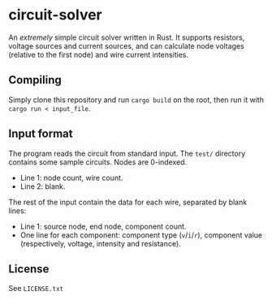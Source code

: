 # circuit-solver

An *extremely* simple circuit solver written in Rust. It supports
resistors, voltage sources and current sources, and can calculate
node voltages (relative to the first node) and wire current
intensities.

## Compiling

Simply clone this repository and run `cargo build` on the root,
then run it with `cargo run < input_file`.

## Input format

The program reads the circuit from standard input. The `test/`
directory contains some sample circuits. Nodes are 0-indexed.

* Line 1: node count, wire count.
* Line 2: blank.

The rest of the input contain the data for each wire, separated
by blank lines:
* Line 1: source node, end node, component count.
* One line for each component: component type (`v`/`i`/`r`),
	component value (respectively, voltage, intensity and
	resistance).

## License

See `LICENSE.txt`
